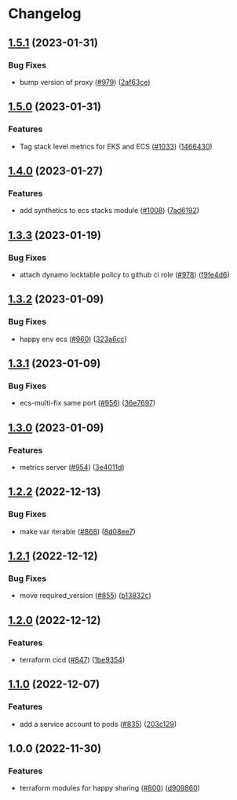 # Changelog

## [1.5.1](https://github.com/chanzuckerberg/happy/compare/happy-env-ecs-v1.5.0...happy-env-ecs-v1.5.1) (2023-01-31)


### Bug Fixes

* bump version of proxy ([#979](https://github.com/chanzuckerberg/happy/issues/979)) ([2af63ce](https://github.com/chanzuckerberg/happy/commit/2af63ced8c26eb2b74da8eb421e8d8af76194d95))

## [1.5.0](https://github.com/chanzuckerberg/happy/compare/happy-env-ecs-v1.4.0...happy-env-ecs-v1.5.0) (2023-01-31)


### Features

* Tag stack level metrics for EKS and ECS ([#1033](https://github.com/chanzuckerberg/happy/issues/1033)) ([1466430](https://github.com/chanzuckerberg/happy/commit/146643014a9c60cf2bac67fd25d6881827b9b3e9))

## [1.4.0](https://github.com/chanzuckerberg/happy/compare/happy-env-ecs-v1.3.3...happy-env-ecs-v1.4.0) (2023-01-27)


### Features

* add synthetics to ecs stacks module ([#1008](https://github.com/chanzuckerberg/happy/issues/1008)) ([7ad6192](https://github.com/chanzuckerberg/happy/commit/7ad6192edf208908b50ec8ff906994fef4a15829))

## [1.3.3](https://github.com/chanzuckerberg/happy/compare/happy-env-ecs-v1.3.2...happy-env-ecs-v1.3.3) (2023-01-19)


### Bug Fixes

* attach dynamo locktable policy to github ci role ([#978](https://github.com/chanzuckerberg/happy/issues/978)) ([f9fe4d6](https://github.com/chanzuckerberg/happy/commit/f9fe4d6b40d5fd0e7e2ce11384819f704b8ad2af))

## [1.3.2](https://github.com/chanzuckerberg/happy/compare/happy-env-ecs-v1.3.1...happy-env-ecs-v1.3.2) (2023-01-09)


### Bug Fixes

* happy env ecs ([#960](https://github.com/chanzuckerberg/happy/issues/960)) ([323a6cc](https://github.com/chanzuckerberg/happy/commit/323a6cc0796056076f0c3c4ba75e3bd055232a5f))

## [1.3.1](https://github.com/chanzuckerberg/happy/compare/happy-env-ecs-v1.3.0...happy-env-ecs-v1.3.1) (2023-01-09)


### Bug Fixes

* ecs-multi-fix same port ([#956](https://github.com/chanzuckerberg/happy/issues/956)) ([36e7697](https://github.com/chanzuckerberg/happy/commit/36e7697e1d15f5a306ac9e0c7259117ad8fdb727))

## [1.3.0](https://github.com/chanzuckerberg/happy/compare/happy-env-ecs-v1.2.2...happy-env-ecs-v1.3.0) (2023-01-09)


### Features

* metrics server ([#954](https://github.com/chanzuckerberg/happy/issues/954)) ([3e4011d](https://github.com/chanzuckerberg/happy/commit/3e4011d8db8700650d49a24cc255734ee1c6c46c))

## [1.2.2](https://github.com/chanzuckerberg/happy/compare/happy-env-ecs-v1.2.1...happy-env-ecs-v1.2.2) (2022-12-13)


### Bug Fixes

* make var iterable ([#868](https://github.com/chanzuckerberg/happy/issues/868)) ([8d08ee7](https://github.com/chanzuckerberg/happy/commit/8d08ee7c37899931633d51fa317637094bac766e))

## [1.2.1](https://github.com/chanzuckerberg/happy/compare/happy-env-ecs-v1.2.0...happy-env-ecs-v1.2.1) (2022-12-12)


### Bug Fixes

* move required_version ([#855](https://github.com/chanzuckerberg/happy/issues/855)) ([b13832c](https://github.com/chanzuckerberg/happy/commit/b13832ca61af7ed8ca0caec643e24bd8633ea4c1))

## [1.2.0](https://github.com/chanzuckerberg/happy/compare/happy-env-ecs-v1.1.0...happy-env-ecs-v1.2.0) (2022-12-12)


### Features

* terraform cicd ([#847](https://github.com/chanzuckerberg/happy/issues/847)) ([1be9354](https://github.com/chanzuckerberg/happy/commit/1be9354192ce8085fa967c0c9280a772a4bb6daa))

## [1.1.0](https://github.com/chanzuckerberg/happy/compare/happy-env-ecs-v1.0.0...happy-env-ecs-v1.1.0) (2022-12-07)


### Features

* add a service account to pods ([#835](https://github.com/chanzuckerberg/happy/issues/835)) ([203c129](https://github.com/chanzuckerberg/happy/commit/203c1294602160dfc4aacc15adf8ebc91e83af5a))

## 1.0.0 (2022-11-30)


### Features

* terraform modules for happy sharing ([#800](https://github.com/chanzuckerberg/happy/issues/800)) ([d909860](https://github.com/chanzuckerberg/happy/commit/d9098607e37b29c71bdc3ddac9fabd7ba280606b))
